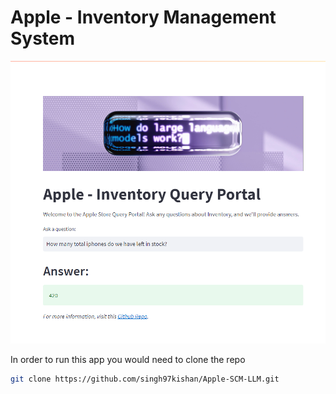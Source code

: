 # Apple - Inventory Management System

![Alt text](imgs/app.png)

In order to run this app you would need to clone the repo
```bash
git clone https://github.com/singh97kishan/Apple-SCM-LLM.git
```

